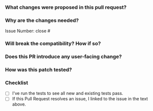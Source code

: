 <!--
Thank you for contributing to **OceanBase**! 
Please read the [How to Contribute](https://github.com/oceanbase/oceanbase/wiki/how_to_contribute) document **BEFORE** filling this PR.
-->

### What changes were proposed in this pull request?

<!--
Please clarify what changes you are proposing.
-->

### Why are the changes needed?

<!--
Please clarify why the changes are needed. For instance,
  1. If you propose a new feature, clarify the use case for a new feature.
  2. If you fix a bug, you can clarify why it is a bug.

You can link the issue via the "close" or "ref".
-->

Issue Number: close #

### Will break the compatibility? How if so?

<!--
Please make sure it do not break the system compatibility, such as
  1. SQL grammar changes;
  2. RPC protocol can't be compatible with previous;
  3. Storage format; etc.
-->


### Does this PR introduce any user-facing change?

<!--
If yes, please clarify the previous behavior and the change this PR proposes - provide the console output, description and/or an example to show the behavior difference if possible.
If no, write 'No'.
-->

### How was this patch tested?

<!--
If tests were added, say they were added here. Please make sure to add some test cases that check the changes thoroughly including negative and positive cases if possible.
If it was tested in a way different from regular unit tests, please clarify how you tested step by step, ideally copy and paste-able, so that other reviewers can test and check, and descendants can verify in the future.
If tests were not added, please describe why they were not added and/or why it was difficult to add.
-->

### Checklist
<!--Tick the checkbox(es) below to choose what you have done.-->

- [ ] I've run the tests to see all new and existing tests pass.
- [ ] If this Pull Request resolves an issue, I linked to the issue in the text above.
